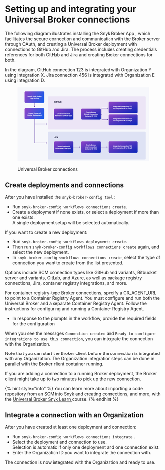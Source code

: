 # Setting up and integrating your Universal Broker connections

The following diagram illustrates installing the Snyk Broker App , which facilitates the secure connection and communication with the Broker server through OAuth, and creating a Universal Broker deployment with connections to GitHub and Jira. The process includes creating credentials references for both GitHub and Jira and creating Broker connections for both.

In the diagram, GitHub connection 123 is integrated with Organization Y using integration X. Jira connection 456 is integrated with Organization E using integration D.



<figure><img src="../../../../.gitbook/assets/Universal-Broker-deployment-connections.png" alt=""><figcaption><p>Universal Broker connections</p></figcaption></figure>

## Create deployments and connections

After you have installed the `snyk-broker-config tool` :

* Run `snyk-broker-config workflows connections create`.
* Create a deployment if none exists, or select a deployment if more than one exists.\
  A single deployment setup will be selected automatically.

If you want to create a new deployment:

* Run `snyk-broker-config workflows deployments create`.
* Then run `snyk-broker-config workflows connections create` again, and select the new deployment.
* In `snyk-broker-config workflows connections create`, select the type of connection you want to create from the list presented.

Options include SCM connection types like GitHub and variants, Bitbucket server and variants, GitLab, and Azure, as well as package registry connections, Jira, container registry integrations, and more.

For container registry-type Broker connections, specify a CR\_AGENT\_URL to point to a Container Registry Agent. You must configure and run both the Universal Broker and a separate Container Registry Agent. Follow the instructions for configuring and running a Container Registry Agent.

* In response to the prompts in the workflow, provide the required fields for the configuration.

When you see the messages `Connection created` and `Ready to configure integrations to use this connection`, you can integrate the connection with the Organization.

Note that you can start the Broker client before the connection is integrated with any Organization. The Organization integration steps can be done in parallel with the Broker client container running.

If you are adding a connection to a running Broker deployment, the Broker client might take up to two minutes to pick up the new connection.

{% hint style="info" %}
You can learn more about importing a code repository from an SCM into Snyk and creating connections, and more, with the [Universal Broker Snyk Learn ](https://learn.snyk.io/lesson/universal-broker/#3f799f7f-58a9-4225-53fb-9cc5b6913920)course.
{% endhint %}

## Integrate a connection with an Organization

After you have created at least one deployment and connection:

* Run `snyk-broker-config workflows connections integrate` .
* Select the deployment and connection to use.\
  Selection is automatic if only one deployment and one connection exist.
* Enter the Organization ID you want to integrate the connection with.

The connection is now integrated with the Organization and ready to use.
